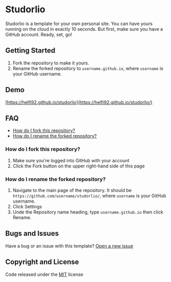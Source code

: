 # Studorlio
Studorlio is a template for your own personal site. You can have yours running on the cloud in exactly 10 seconds. But first, make sure you have a GitHub account. Ready, set, go!

## Getting Started
1. Fork the repository to make it yours.
2. Rename the forked repository to `username.github.io`, where `username` is your GitHub username.

## Demo
[https://helfi92.github.io/studorlio](https://helfi92.github.io/studorlio/)

## FAQ
* [How do I fork this repository?](#how-do-i-fork-this-repository?)
* [How do I rename the forked repository?](#how-do-i-rename-the-forked-repository?)

### How do I fork this repository?
1. Make sure you're logged into GitHub with your account
2. Click the Fork button on the upper right-hand side of this page

### How do I rename the forked repository?
1. Navigate to the main page of the repository. It should be `https://github.com/username/studorlio/`, where `username` is your GitHub username.
2. Click Settings
3. Unde the Repository name heading, type `username.github.io` then click Rename.

## Bugs and Issues
Have a bug or an issue with this template? [Open a new issue](https://github.com/helfi92/studorlio/issues)

## Copyright and License
Code released under the [MIT](https://github.com/helfi92/studorlio/blob/master/LICENSE) license

